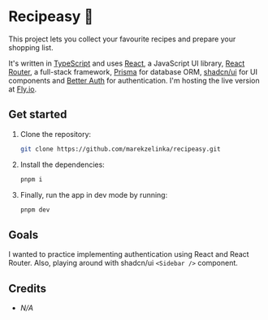 # Recipeasy 🧾

This project lets you collect your favourite recipes and prepare your shopping list.

It's written in [TypeScript](https://www.typescriptlang.org/) and uses [React](https://react.dev/), a JavaScript UI library, [React Router](https://reactrouter.com/), a full-stack framework, [Prisma](https://www.prisma.io/) for database ORM, [shadcn/ui](https://ui.shadcn.com/) for UI components and [Better Auth](https://www.better-auth.com/) for authentication. I'm hosting the live version at [Fly.io](https://fly.io/).

## Get started

1. Clone the repository:

   ```sh
   git clone https://github.com/marekzelinka/recipeasy.git
   ```

2. Install the dependencies:

   ```sh
   pnpm i
   ```

3. Finally, run the app in dev mode by running:

   ```sh
   pnpm dev
   ```

## Goals

I wanted to practice implementing authentication using React and React Router. Also, playing around with shadcn/ui `<Sidebar />` component.

## Credits

- _N/A_
